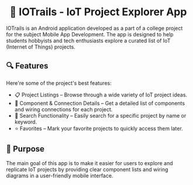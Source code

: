 <h1 align="center" id="title">📱 IOTrails - IoT Project Explorer App</h1>

<p id="description">IOTrails is an Android application developed as a part of a college project for the subject Mobile App Development. The app is designed to help students hobbyists and tech enthusiasts explore a curated list of IoT (Internet of Things) projects.</p>

  
  
<h2>🔍 Features</h2>

Here're some of the project's best features:

*   📋 Project Listings – Browse through a wide variety of IoT project ideas.
*   🧩 Component & Connection Details – Get a detailed list of components and wiring connections for each project.
*   🔎 Search Functionality – Easily search for a specific project by name or keyword.
*   ⭐ Favorites – Mark your favorite projects to quickly access them later.

<h2>🎯 Purpose</h2>
<p>The main goal of this app is to make it easier for users to explore and replicate IoT projects by providing clear component lists and wiring diagrams in a user-friendly mobile interface.</p>
